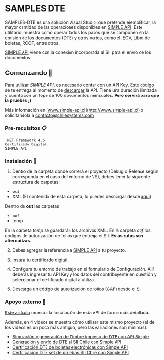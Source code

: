 # SAMPLES DTE

SAMPLES-DTE es una solución Visual Studio, que pretende ejemplificar, la mayor cantidad de las operaciones disponibles en [SIMPLE API](http://www.simple-api.cl). Este utilitario, muestra como operar todos los pasos que se componen en la emisión de los documentos (DTE) y otros varios, como el IECV, Libro de boletas, RCOF, entre otros.

[SIMPLE API](http://www.simple-api.cl) viene con la conexión incorporada al SII para el envío de los documentos.

## Comenzando 🚀

Para utilizar *SIMPLE API*, es necesario contar con un API Key. Este código se te entrega al momento de [descargar](https://www.simple-api.cl/Descarga) la API. Tiene una duración ilimitada y cuenta con un tope de 100 documentos mensuales. **Pero servirá para que la pruebes ;)**

Más información en [www.simple-api.cl](http://www.simple-api.cl) o solicitandola a contacto@chilesystems.com

### Pre-requisitos 📋

```
.NET Framework 4.6
Certificado Digital
SIMPLE API
```
### Instalación 🔧

1. Dentro de la carpeta donde correrá el proyecto (Debug o Release según corresponda en el caso del entorno de VS), debes tener la siguiente estructura de carpetas:

* out
* XML (El contenido de esta carpeta, lo puedes descargar desde [aquí](https://www.simple-api.cl/API/XML.zip))

Dentro de **out** las carpetas
 * caf
 * temp

En la carpeta _temp_ se guardarán los archivos XML. En la carpeta _caf_ los códigos de autorización de folios que entrega el SII. **Estas rutas son alternativas**.

2. Debes agregar la referencia a [SIMPLE API](http://www.simple-api.cl/Descarga) a tu proyecto.

3. Instala tu certificado digital.

4. Configura tu entorno de trabajo en el formulario de Configuración. Allí deberás ingresar tu API Key y los datos del contribuyente en cuestión y seleccionar el certificado digital a utilizar.

5. Descarga un código de autorización de folios (CAF) desde el [SII](http://www.sii.cl)

### Apoyo externo 🔩

[Este artículo](https://www.simple-api.cl/Tutoriales/Instalacion) muestra la instalación de esta API de forma más detallada.

Además, en 4 videos se muestra cómo utilizar este mismo proyecto (el de los videos es un poco más antiguo, pero las variaciones son mínimas).

* [Simulación y generación de Timbre impreso de DTE con API Simple](https://www.youtube.com/watch?v=ZLRxZ58b-w4)
* [Generación y envío de DTE al SII Chile con Simple API](https://www.youtube.com/watch?v=q20kf8eke50)
* [Certificación DTE de boletas electrónicas con Simple API](https://www.youtube.com/watch?v=gq5mBIAyf6o)
* [Certificacion DTE set de pruebas SII Chile con Simple API](https://www.youtube.com/watch?v=m_udVOpiP6M)



